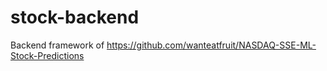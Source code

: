 # stock-backend

Backend framework of https://github.com/wanteatfruit/NASDAQ-SSE-ML-Stock-Predictions
